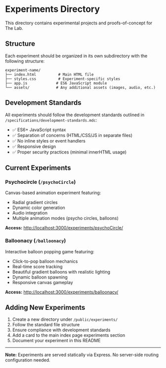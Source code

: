 # Experiments Directory

This directory contains experimental projects and proofs-of-concept for The Lab.

## Structure

Each experiment should be organized in its own subdirectory with the following structure:

```
experiment-name/
├── index.html          # Main HTML file
├── styles.css          # Experiment-specific styles
├── app.js             # ES6 JavaScript module
└── assets/            # Any additional assets (images, audio, etc.)
```

## Development Standards

All experiments should follow the development standards outlined in `/specifications/development-standards.mdc`:

- ✅ ES6+ JavaScript syntax
- ✅ Separation of concerns (HTML/CSS/JS in separate files)
- ✅ No inline styles or event handlers
- ✅ Responsive design
- ✅ Proper security practices (minimal innerHTML usage)

## Current Experiments

### Psychocircle (`/psychoCircle`)
Canvas-based animation experiment featuring:
- Radial gradient circles
- Dynamic color generation
- Audio integration
- Multiple animation modes (psycho circles, balloons)

**Access:** [http://localhost:3000/experiments/psychoCircle/](http://localhost:3000/experiments/psychoCircle/)

### Balloonacy (`/balloonacy`)
Interactive balloon popping game featuring:
- Click-to-pop balloon mechanics
- Real-time score tracking
- Beautiful gradient balloons with realistic lighting
- Dynamic balloon spawning
- Responsive canvas gameplay

**Access:** [http://localhost:3000/experiments/balloonacy/](http://localhost:3000/experiments/balloonacy/)

## Adding New Experiments

1. Create a new directory under `/public/experiments/`
2. Follow the standard file structure
3. Ensure compliance with development standards
4. Add a card to the main index page experiments section
5. Document your experiment in this README

---

**Note:** Experiments are served statically via Express. No server-side routing configuration needed.


